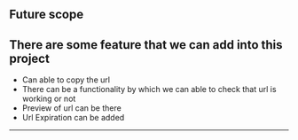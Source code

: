 

## Future scope

There are some feature that we can add into this project
----------



- Can able to copy the url
- There can be a functionality by which we can able to check that url is working or not
- Preview of url can be there
- Url Expiration can be added



----------
